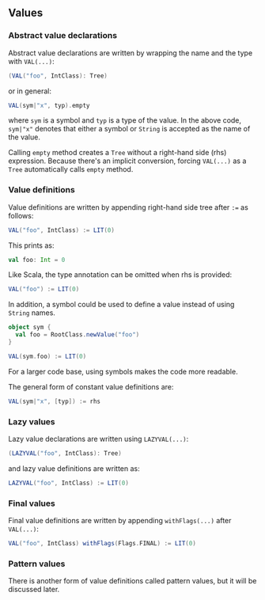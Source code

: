 Values
------

### Abstract value declarations

Abstract value declarations are written by wrapping the name and the type with `VAL(...)`:

```scala
(VAL("foo", IntClass): Tree)
```

or in general:

```scala
VAL(sym|"x", typ).empty
```

where `sym` is a symbol and `typ` is a type of the value. In the above code, `sym|"x"` denotes that either a symbol or `String` is accepted as the name of the value.

Calling `empty` method creates a `Tree` without a right-hand side (rhs) expression. Because there's an implicit conversion, forcing `VAL(...)` as a `Tree` automatically calls `empty` method.

### Value definitions

Value definitions are written by appending right-hand side tree after `:=` as follows:

```scala
VAL("foo", IntClass) := LIT(0)
```

This prints as:

```scala
val foo: Int = 0
```

Like Scala, the type annotation can be omitted when rhs is provided:

```scala
VAL("foo") := LIT(0)
```

In addition, a symbol could be used to define a value instead of using `String` names.

```scala
object sym {
  val foo = RootClass.newValue("foo")
}

VAL(sym.foo) := LIT(0)
```

For a larger code base, using symbols makes the code more readable.

The general form of constant value definitions are:

```scala
VAL(sym|"x", [typ]) := rhs
```

### Lazy values

Lazy value declarations are written using `LAZYVAL(...)`:

```scala
(LAZYVAL("foo", IntClass): Tree)
```

and lazy value definitions are written as:

```scala
LAZYVAL("foo", IntClass) := LIT(0)
```

### Final values

Final value definitions are written by appending `withFlags(...)` after `VAL(...)`:

```scala
VAL("foo", IntClass) withFlags(Flags.FINAL) := LIT(0)
```

### Pattern values

There is another form of value definitions called pattern values, but it will be discussed later.
